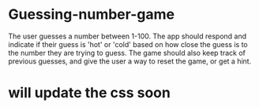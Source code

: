 # Guessing-number-game
The user guesses a number between 1-100. The app should respond and indicate if their guess is 'hot' or 'cold' 
based on how close the guess is to the number they are trying to guess. The game should also keep track of previous 
guesses, and give the user a way to reset the game, or get a hint.

# will update the css soon
